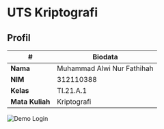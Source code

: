 # UTS Kriptografi
## Profil
| #               | Biodata                      |
| --------------- | ---------------------------- |
| **Nama**        | Muhammad Alwi Nur Fathihah   |
| **NIM**         | 312110388                    |
| **Kelas**       | TI.21.A.1                    |
| **Mata Kuliah** | Kriptografi                  |

![Demo Login](https://drive.google.com/file/d/1hFcdpNRREVlGD3mB3M09ZKCM3BnSTKsk/view?usp=drive_link)